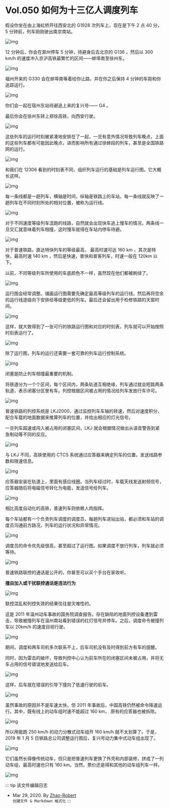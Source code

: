 # Vol.050 如何为十三亿人调度列车

假设你坐在由上海虹桥开往西安北的 G1928 次列车上，现在是下午 2 点 40 分，5 分钟前，列车刚刚驶出南京南站。

![img](https://paperclip.host/static/U6yRaDu1Naa7ZXPXPrzypibvHba2SQsyVln7x6Uia3icuL4rfHXrPSC3C1XFhGOKNY5Zak6UJjUrXyP3Hj8fZULUw.gif)

12 分钟后，你会在滁州停车 5 分钟，待避身后去北京的 G136 。然后以 300 km/h 的速度冲入京沪高铁最繁忙的区间——蚌埠南至徐州东。

![img](https://paperclip.host/static/U6yRaDu1Naa7ZXPXPrzypibvHba2SQsyVIlaoibI3vUrL5T6W5icHyPNRfibnpYAALX3RTyq6fU8azwaUhhmickHIMg.gif)

福州开来的 G330 会在蚌埠南等着给你让路，并在你之后保持 4 分钟的车距和你追踪运行。

![img](https://paperclip.host/static/U6yRaDu1Naa7ZXPXPrzypibvHba2SQsyVHVxzibdv0INEl2u9grx9TrFvJlibLruT7Xh8Zibl8g6yyXcbaZkmfnlSg.gif)

你们会一起在宿州东站待避追上来的复兴号—— G4 。

最后你会在徐州东转上郑徐高铁，向西安行驶。

![img](https://paperclip.host/static/U6yRaDu1Naa7ZXPXPrzypibvHba2SQsyVgC6cJzmtnkkSHZjn2zt66AlibtUDtmvCcnP12JecEjTicu8kyvCTzAsw.gif)

这些列车的运行时刻被紧凑地安排在了一起，一旦有意外情况导致列车晚点，上面的这些列车都有可能因此晚点，进而影响所有通过徐蚌段的列车，甚至是全国铁路网的运行。

![img](https://paperclip.host/static/U6yRaDu1Naa7ZXPXPrzypibvHba2SQsyVKibGLQoIibq6Uhe24TFRD2nV4InmxPgpLCE0NBs0WWbiaia3g0rqAvTokw.gif)

和我们在 12306 看到的时刻表不同，组织列车运行的基础是列车运行图。它大概长这样。

![img](https://paperclip.host/static/U6yRaDu1Naa7ZXPXPrzypibvHba2SQsyVZLj18zcl4mfMQ71ibH7SXD8A67XGU64lHqwFxj8mgnQWs8XNPVbo3bA.gif)

每一条线都是一趟列车，横轴是时间，纵轴是铁路上的车站，每一条线就反映了一趟列车在不同时刻所处的相对位置，被称为运行线。

![img](https://paperclip.host/static/U6yRaDu1Naa7ZXPXPrzypibvHba2SQsyVeFhSsrLq4wwCERD6PJMVicoDpcoCR0jBEDlSbhnBrpVRTFgPXgz28Tw.gif)

对于不同速度等级列车混跑的线路，自然就会出现快车追上慢车的情况，两条线一旦交汇就意味着列车相撞，这时慢车就得在车站内停车待避。

![img](https://paperclip.host/static/U6yRaDu1Naa7ZXPXPrzypibvHba2SQsyV3RmbpLtGeGpK9AclVImjDYMdRyZBPfEdBmbItVzHdXqXAFeibl7lQxA.gif)

对于普速铁路，直达特快列车的等级最高， 最高时速可达 160 km ，其次是特快，最高时速 140 km ，然后是快速，普快和普客列车，时速一般在 120km 以下。

以前，不同等级列车所使用的车底颜色不一样，虽然现在他们都被刷绿了。

![img](https://paperclip.host/static/U6yRaDu1Naa7ZXPXPrzypibvHba2SQsyVJgDiaj4TWUzVibmKsK7AZ7vRWgq4neudibibHFlNJp64YWRDJhjXCnmPRw.gif)

运行图会经常调整。铺画运行图需要先确定最高等级列车的运行线，然后再将空余的运行线逐级向下安排给等级更低的列车。最后还会留出用于检修铁路的天窗时间。

![img](https://paperclip.host/static/U6yRaDu1Naa7ZXPXPrzypibvHba2SQsyVAg882Jbibt1VF2NydrpSQSzCCDX6xiasLXW3JDMN6cxtB49FV4dVia0XA.gif)

这样，就大致得到了一张可行的铁路运行图和对应的时刻表，列车就可以开始按照时刻表运行了。

![img](https://paperclip.host/static/U6yRaDu1Naa7ZXPXPrzypibvHba2SQsyVia5jCj1qe1jzDib0JweE2eBfIVebOAkKjC8cL2KKKwl13MQxUToarUrQ.png)

除了运行图，列车的运行还需要一套可靠的列车运行控制系统。

![img](https://paperclip.host/static/U6yRaDu1Naa7ZXPXPrzypibvHba2SQsyVUibSl3J9GROE6RxlLJvZKy1BZunD9K6mqsNnmx6Q55h21A1EFZH7nzQ.gif)

闭塞是防止列车相撞最重要的机制。

将铁道分为一个个区间，每个区间内，两条轨道互相绝缘，列车通过就会短路两条轨道，表示闭塞分区里有车。列控根据区间被占用的情况给列车发放行车许可。

![img](https://paperclip.host/static/U6yRaDu1Naa7ZXPXPrzypibvHba2SQsyVibfS9KzuLKHJbjpFxXdvlQRm8ckojytarJ28ggANZw8I3uBYQ965Z6g.gif)

普速铁路的列控系统是 LKJ2000，通过监控列车车轴的转速，然后对速度积分，配合车载的地面数据来推算列车的位置，并给出相应的灯光信号。

一旦列车超速或闯入被占用的闭塞区间，LKJ 就会根据情况做出从语音警告到紧急制动等不同的反应。

![img](https://paperclip.host/static/U6yRaDu1Naa7ZXPXPrzypibvHba2SQsyVOII52yVj5YgcSt4ABtibXNfr2rbrFVfRpbIjOmicVia4ibPwCqbwff9nKw.gif)

与 LKJ 不同，高铁使用的 CTCS 系统通过应答器来确定列车的位置，发送线路参数和限速信息。

![img](https://paperclip.host/static/U6yRaDu1Naa7ZXPXPrzypibvHba2SQsyVXY4VcCuLAqiamuibTYicJeuVhAl0svckmjdsm75IyJ4ibIo4nD8NCShYaA.gif)

应答器安装在轨道上，里面有感应线圈。当列车经过时，车载天线发送射频信号，应答器随后将电磁信号转化为电能，发送信号给列车。

![img](https://paperclip.host/static/U6yRaDu1Naa7ZXPXPrzypibvHba2SQsyVatjNm3yNrkfZszGZglfzUkpWvdDII1I80S8lanWR9eiao3jEbkak1Qw.gif)

相比高度自动化的高铁，普速列车则依赖人肉指挥。

每个车站都有一个负责列车调度的调度员，每趟列车进站出站，都必须和车站的调度员沟通前方路况，列车的运行状况和异常情况。

![img](https://paperclip.host/static/U6yRaDu1Naa7ZXPXPrzypibvHba2SQsyVibFk1lUJn6eUZjsic9hD9ZfT53yZ2mPNICRF8tNXicwR44zQaEuHT8MFg.gif)

调度员的命令优先级很高，甚至超过了运行图。如果调度不放行列车，列车就必须等待。

![img](https://paperclip.host/static/U6yRaDu1Naa7ZXPXPrzypibvHba2SQsyV9kENiaMIIaKv7DcSSYmA7FqnGaRPFpXaSjut5SH07Jz2fnEmCjLIn7g.gif)

普速铁路联控的通话是公开的，你甚至可以买个手台在家收听。

**擅自加入或干扰联控通话是违法行为**

![img](https://paperclip.host/static/U6yRaDu1Naa7ZXPXPrzypibvHba2SQsyVf3BpeLoEiamTibNF089lmqiaGSiakowlOMuaMvDE5vPd1ysdDM1mU3CwibQ.png)

联控混乱和列控失效的结果往往是灾难性的。

这是 2011 年温州动车事故的国务院调查报告。存在缺陷的地面列控设备遭到雷击，导致被撞列车在温州南站看到错误的红灯信号并停车。之后，调度命令被撞列车以 20km/h 的速度目视行驶。

![img](https://paperclip.host/static/U6yRaDu1Naa7ZXPXPrzypibvHba2SQsyVa8hUyy5efNhJyCWV1fZAHC4ytCXibvzRyHhq7tfNgknEEgaO6DS420w.gif)

期间，调度和两车司机多次联系不上，后车司机没有及时得到前方有车的提醒。

同时，因为雷击的破坏，导致列控中心认为前车所在的闭塞区间未被占用，并将无车占用的信号错误地发送给后车。

![img](https://paperclip.host/static/U6yRaDu1Naa7ZXPXPrzypibvHba2SQsyVGWJXWkSvhL6c0YOOW9voqic4FAG2pyWQ5QODkBvvp5rxhLmx8xsL8zA.gif)

这样，后车就在错误的引导下撞向了低速行驶的前车。

![img](https://paperclip.host/static/U6yRaDu1Naa7ZXPXPrzypibvHba2SQsyVdMzTII3vONMF3aQFaKBUc2Oh7oTpmR0iampIHeRJJ4hZTR6nNMoVq4w.gif)

虽然事故的原因并不是车速太快，但 2011 年事故后，中国高铁仍然被命令降速运行。其中，既有线上的动车组时速不能超过 160 km， 原有的应答器也被拆除。

![img](https://paperclip.host/static/U6yRaDu1Naa7ZXPXPrzypibvHba2SQsyVy4vlIibv8CZQXWqBS5N343l5jibyHWPEBZIAgVke3DEibwSiazEfmuHlpQ.gif)

所以用能跑 250 km/h 的动力分散式动车组开 160 km/h 就不太划算了。于是，2019 年 1 月 5 日铁路总公司调整运行图后，复兴号动力集中式动车组出现了。

![img](https://paperclip.host/static/U6yRaDu1Naa7ZXPXPrzypibvHba2SQsyVkH9xFldHn0ibiaZyEO1RpwRybSUqY1fm56nDpfLOXywy4KzDYOe66ibYw.gif)

它们虽然长得像传统动车，但只是把普速列车更换了外壳和内部装修，拼成了一列动车组，最高时速也只有 160 km。当然，票价还是得和其他的动车组列车一样。

![img](https://paperclip.host/static/U6yRaDu1Naa7ZXPXPrzypibvHba2SQsyVbNRfIIM9F02BkZCYnCTATjleTicbOGlNvPAicRreM4QnY4qdnDURKujg.gif)

::: tip 该文件编辑日志

- Mar 29, 2020. By [Zhao-Robert](https://github.com/Zhao-Robert)  
`创建文件 & Markdown 格式化`
:::
